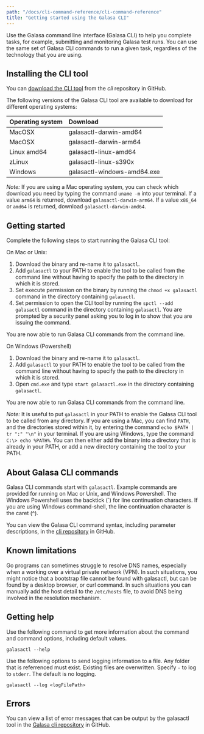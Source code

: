 ```yaml
---
path: "/docs/cli-command-reference/cli-command-reference"
title: "Getting started using the Galasa CLI"
---
```


Use the Galasa command line interface (Galasa CLI) to help you complete tasks, for example, submitting and monitoring Galasa test runs. You can use the same set of Galasa CLI commands to run a given task, regardless of the technology that you are using. 

## Installing the CLI tool

You can [download the CLI tool](https://github.com/galasa-dev/cli/releases) from the _cli_ repository in GitHub. 

The following versions of the Galasa CLI tool are available to download for different operating systems:

| Operating system  |  Download  |
| :---- | :-------- | 
| MacOSX  | galasactl-darwin-amd64 |
| MacOSX  | galasactl-darwin-arm64 |
| Linux amd64 | galasactl-linux-amd64 | 
| zLinux  | galasactl-linux-s390x | 
| Windows | galasactl-windows-amd64.exe | 

*Note:* If you are using a Mac operating system, you can check which download you need by typing the command `uname -m` into your terminal. If a value `arm64` is returned, download `galasactl-darwin-arm64`. If a value `x86_64` or `amd64` is returned, download `galasactl-darwin-amd64`.


## Getting started 

Complete the following steps to start running the Galasa CLI tool:

On Mac or Unix:

1. Download the binary and re-name it to `galasactl`.
2. Add `galasactl` to your PATH to enable the tool to be called from the command line without having to specify the path to the directory in which it is stored.
3. Set execute permission on the binary by running the `chmod +x galasactl` command in the directory containing `galasactl`.
4. Set permission to open the CLI tool by running the `spctl --add galasactl` command in the directory containing `galasactl`. You are prompted by a security panel asking you to log in to show that you are issuing the command.

You are now able to run Galasa CLI commands from the command line. 


On Windows (Powershell)

1. Download the binary and re-name it to `galasactl`.
2. Add `galasactl` to your PATH to enable the tool to be called from the command line without having to specify the path to the directory in which it is stored.
3. Open `cmd.exe` and type `start galasactl.exe` in the directory containing `galasactl`.

You are now able to run Galasa CLI commands from the command line. 


*Note:* It is useful to put `galasactl` in your PATH to enable the Galasa CLI tool to be called from any directory. If you are using a Mac, you can find `PATH`, and the directories stored within it, by entering the command `echo $PATH | tr ":" "\n"` in your terminal. If you are using Windows, type the command `C:\> echo %PATH%`. You can then either add the binary into a directory that is already in your PATH, or add a new directory containing the tool to your PATH.



## About Galasa CLI commands

Galasa CLI commands start with `galasactl`. Example commands are provided for running on Mac or Unix, and Windows Powershell. The Windows Powershell uses the backtick (`) for line continuation characters. If you are using Windows command-shell, the line continuation character is the caret (^). 

You can view the Galasa CLI command syntax, including parameter descriptions, in the <a href=https://github.com/galasa-dev/cli/blob/main/docs/generated/galasactl.md target="_blank"> cli repository</a> in GitHub.


## Known limitations

Go programs can sometimes struggle to resolve DNS names, especially when a working over a virtual private network (VPN). In such situations, you might notice that a bootstrap file cannot be found with galasactl, but can be found by a desktop browser, or curl command. In such situations you can manually add the host detail to the `/etc/hosts` file, to avoid DNS being involved in the resolution mechanism.


## Getting help

Use the following command to get more information about the command and command options, including default values.

```
galasactl --help
```

Use the following options to send logging information to a file. Any folder that is referrenced must exist. Existing files are overwritten. Specify `-` to log to `stderr`. The default is no logging.

```
galasactl --log <logFilePath>  
```  

## Errors

You can view a list of error messages that can be output by the galasactl tool in the <a href="https://github.com/galasa-dev/cli/blob/main/docs/generated/errors-list.md" target="_blank"> Galasa cli repository</a> in GitHub.








